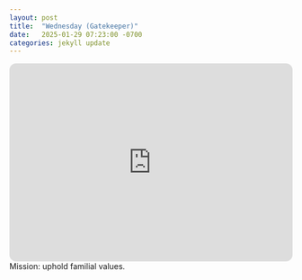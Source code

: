 ```yaml
---
layout: post
title:  "Wednesday (Gatekeeper)"
date:   2025-01-29 07:23:00 -0700
categories: jekyll update
---
```

<iframe style="border-radius:12px" src="https://open.spotify.com/embed/playlist/16wi7z7hRzdDAD7X46guk3?utm_source=generator" width="100%" height="352" frameBorder="0" allowfullscreen="" allow="autoplay; clipboard-write; encrypted-media; fullscreen; picture-in-picture" loading="lazy"></iframe>
Mission: uphold familial values.
